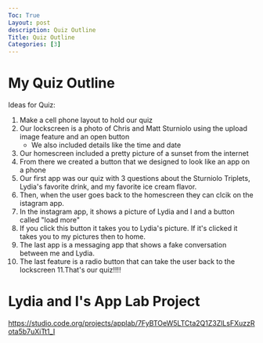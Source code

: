 ```yaml
---
Toc: True
Layout: post
description: Quiz Outline
Title: Quiz Outline
Categories: [3]
---
```


# My Quiz Outline

Ideas for Quiz:

1. Make a cell phone layout to hold our quiz
2. Our lockscreen is a photo of Chris and Matt Sturniolo using the upload image feature and an open button
   - We also included details like the time and date
3. Our homescreen included a pretty picture of a sunset from the internet
4. From there we created a button that we designed to look like an app on a phone
5. Our first app was our quiz with 3 questions about the Sturniolo Triplets, Lydia's favorite drink, and my favorite ice cream flavor.
6. Then, when the user goes back to the homescreen they can clcik on the istagram app.
7. In the instagram app, it shows a picture of Lydia and I and a button called "load more"
8. If you click this button it takes you to Lydia's picture. If it's clicked it takes you to my pictures then to home.
9. The last app is a messaging app that shows a fake conversation between me and Lydia.
10. The last feature is a radio button that can take the user back to the lockscreen
11.That's our quiz!!!!

# Lydia and I's App Lab Project

https://studio.code.org/projects/applab/7FyBTOeW5LTCta2Q1Z3ZlLsFXuzzRota5b7uXiTt1_I